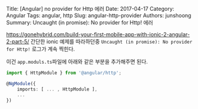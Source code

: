 Title: [Angular] no provider for Http 에러
Date: 2017-04-17
Category: Angular
Tags: angular, http
Slug: angular-http-provider
Authors: junshoong
Summary: Uncaught (in promise): No provider for Http! 에러

https://gonehybrid.com/build-your-first-mobile-app-with-ionic-2-angular-2-part-5/
간단한 ionic 예제를 따라하던중 `Uncaught (in promise): No provider for Http!` 로그가 계속 찍힌다.

이건 `app.moduls.ts`파일에 아래와 같은 부분을 추가해주면 된다.

```typescript
import { HttpModule } from '@angular/http';

@NgModule({
    imports: [ ... , HttpModule ],
    ...
})

```
